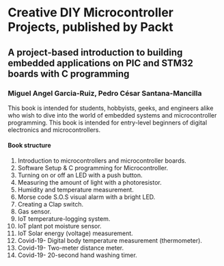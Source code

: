 # Creative DIY Microcontroller Projects, published by Packt

## A project-based introduction to building embedded applications on PIC and STM32 boards with C programming

### Miguel Angel Garcia-Ruiz, Pedro César Santana-Mancilla

This book is intended for students, hobbyists, geeks, and engineers alike who wish to dive into the world of embedded systems and microcontroller programming. This book is intended for entry-level beginners of digital electronics and microcontrollers.

#### Book structure

1.	Introduction to microcontrollers and microcontroller boards. 
2.	Software Setup & C programming for Microcontroller.
3.	Turning on or off an LED with a push button.
4.	Measuring the amount of light with a photoresistor.
5.	Humidity and temperature measurement.
6.	Morse code S.O.S visual alarm with a bright LED.
7.	Creating a Clap switch.
8.	Gas sensor.
9.	IoT temperature-logging system.
10.	IoT plant pot moisture sensor.
11.	IoT Solar energy (voltage) measurement.
12.	Covid-19- Digital body temperature measurement (thermometer).
13.	Covid-19-  Two-meter distance meter.
14.	Covid-19- 20-second hand washing timer.
